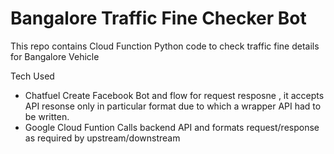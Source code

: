 # Bangalore Traffic Fine Checker Bot
This repo contains Cloud Function Python code to check traffic fine details for Bangalore Vehicle

Tech Used
- Chatfuel
  Create Facebook Bot and flow for request resposne , it accepts API resonse only in particular format due to which a wrapper API had to be written.
- Google Cloud Funtion
  Calls backend API and formats request/response as required by upstream/downstream
